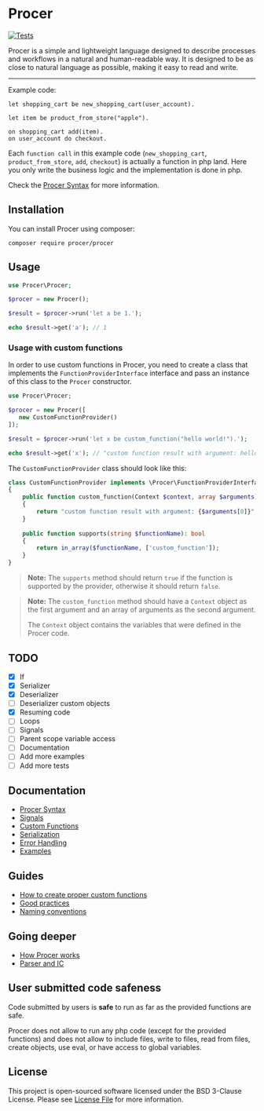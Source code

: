 # Procer

[![Tests](https://github.com/karboosx/procer/actions/workflows/tests.yml/badge.svg)](https://github.com/karboosx/procer/actions/workflows/tests.yml)

Procer is a simple and lightweight language designed to describe processes and workflows in a natural and human-readable way. 
It is designed to be as close to natural language as possible, making it easy to read and write.

----

Example code:
```
let shopping_cart be new_shopping_cart(user_account).

let item be product_from_store("apple").

on shopping_cart add(item).
on user_account do checkout.
```
Each `function call` in this example code (`new_shopping_cart`, `product_from_store`, `add`, `checkout`) is actually a function in php land. 
Here you only write the business logic and the implementation is done in php.

Check the [Procer Syntax](docs/syntax.md) for more information.

## Installation

You can install Procer using composer:

```
composer require procer/procer
```

## Usage

```php
use Procer\Procer;

$procer = new Procer();

$result = $procer->run('let a be 1.');

echo $result->get('a'); // 1
```

### Usage with custom functions
In order to use custom functions in Procer, you need to create a class that implements the `FunctionProviderInterface` interface and pass an instance of this class to the `Procer` constructor.

```php
use Procer\Procer;

$procer = new Procer([
   new CustomFunctionProvider()
]);

$result = $procer->run('let x be custom_function("hello world!").');

echo $result->get('x'); // "custom function result with argument: hello world!"
```

The `CustomFunctionProvider` class should look like this:

```php
class CustomFunctionProvider implements \Procer\FunctionProviderInterface
{
    public function custom_function(Context $context, array $arguments): string
    {
        return "custom function result with argument: {$arguments[0]}";
    }
    
    public function supports(string $functionName): bool
    {
        return in_array($functionName, ['custom_function']);
    }
}
```

> **Note:** The `supports` method should return `true` if the function is supported by the provider, otherwise it should return `false`.

> **Note:** The `custom_function` method should have a `Context` object as the first argument and an array of arguments as the second argument.
> 
> The `Context` object contains the variables that were defined in the Procer code.

## TODO
- [X] If
- [X] Serializer
- [X] Deserializer
- [ ] Deserializer custom objects
- [X] Resuming code
- [ ] Loops
- [ ] Signals
- [ ] Parent scope variable access
- [ ] Documentation
- [ ] Add more examples
- [ ] Add more tests

## Documentation

- [Procer Syntax](docs/syntax.md)
- [Signals](docs/signals.md)
- [Custom Functions](docs/custom_functions.md)
- [Serialization](docs/serialization.md)
- [Error Handling](docs/error_handling.md)
- [Examples](docs/examples.md)

## Guides
- [How to create proper custom functions](docs/guides/custom_functions.md#how-to-create-proper-custom-functions)
- [Good practices](docs/guides/good_practices.md)
- [Naming conventions](docs/guides/naming_conventions.md)

## Going deeper
- [How Procer works](docs/how_it_works.md)
- [Parser and IC](docs/parser_and_ic.md)

## User submitted code safeness
Code submitted by users is **safe** to run as far as the provided functions are safe.

Procer does not allow to run any php code (except for the provided functions) and does not allow to include files, write to files, read from files, create objects, use eval, or have access to global variables.

## License

This project is open-sourced software licensed under the BSD 3-Clause License. Please see [License File](LICENSE) for more information.
